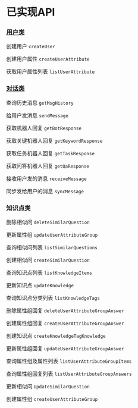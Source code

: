 # 已实现API

### [用户类](#用户类)

创建用户 `createUser`

创建用户属性 `createUserAttribute`

获取用户属性列表 `listUserAttribute`

### [对话类](#对话类)

查询历史消息 `getMsgHistory`

给用户发消息 `sendMessage`

获取机器人回复 `getBotResponse`

获取关键机器人回复 `getKeywordResponse`

获取任务机器人回复 `getTaskResponse`

获取问答机器人回复 `getQaResponse`

接收用户发的消息 `receiveMessage`

同步发给用户的消息 `syncMessage`

### 知识点类

删除相似问 `deleteSimilarQuestion`

更新属性组 `updateUserAttributeGroup`

查询相似问列表 `listSimilarQuestions`

创建相似问 `createSimilarQuestion`

查询知识点列表 `listKnowledgeItems`

更新知识点 `updateKnowledge`

查询知识点分类列表 `listKnowledgeTags`

删除属性组回复 `deleteUserAttributeGroupAnswer`

创建属性组回复 `createUserAttributeGroupAnswer`

创建知识点 `createKnowledgeTagKnowledge`

更新属性组回复 `updateUserAttributeGroupAnswer`

查询属性组及属性列表 `listUserAttributeGroupItems`

查询属性组回复列表 `listUserAttributeGroupAnswers`

更新相似问 `UpdateSimilarQuestion`

创建属性组 `createUserAttributeGroup`